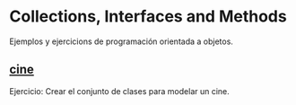 # Collections, Interfaces  and Methods

Ejemplos y ejercicions de programación orientada a objetos. 

## [cine](./cine)

Ejercicio:
Crear el conjunto de clases para modelar un cine.


